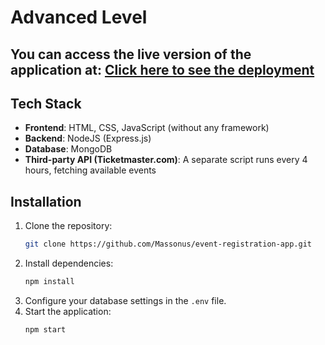 # Advanced Level

## You can access the live version of the application at: <a href="http://ec2-18-156-135-252.eu-central-1.compute.amazonaws.com/" target="_blank">Click here to see the deployment</a>

## Tech Stack

- **Frontend**: HTML, CSS, JavaScript (without any framework)
- **Backend**: NodeJS (Express.js)
- **Database**: MongoDB
- **Third-party API (Ticketmaster.com)**: A separate script runs every 4 hours, fetching available events

## Installation

1. Clone the repository:
    ```bash
    git clone https://github.com/Massonus/event-registration-app.git
    ```
2. Install dependencies:
    ```bash
    npm install
    ```
3. Configure your database settings in the `.env` file.
4. Start the application:
    ```bash
    npm start
    ```


